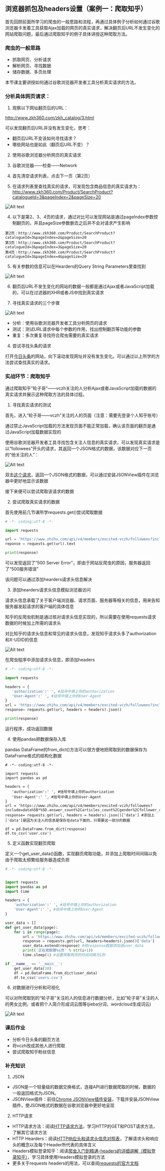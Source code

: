 ## 浏览器抓包及headers设置（案例一：爬取知乎）

首先回顾前面所学习的爬虫的一般思路和流程，再通过具体例子分析如何通过谷歌浏览器卡发着工具获取Ajax加载的网页的真实请求，解决翻页后URL不发生变化的网站爬取问题，最后通过爬取知乎的例子具体讲授这种爬取方法。

### 爬虫的一般思路

- 抓取网页、分析请求
- 解析网页、寻找数据
- 储存数据、多页处理 

本节课主要讲授如何通过谷歌浏览器开发者工具分析真实请求的方法。

### 分析具体网页请求：

1. 观察以下网址翻页后的URL：

http://www.zkh360.com/zkh_catalog/3.html

可以发现翻页后URL并没有发生变化，思考：

- 翻页后URL不变该如何寻找请求？
- 哪些网站也是如此（翻页后URL不变）？

2. 使用谷歌浏览器分析网页的真实请求

  1. 谷歌浏览器——检查——Network

  2. 首先清空请求列表，点击下一页（第2页）
  3. 在请求列表里查找真实的请求，可发现包含商品信息的真实请求为： http://www.zkh360.com/Product/SearchProduct?catalogueId=3&pageIndex=2&pageSize=20

![Alt text](src/010.jpeg)

  4. 以下是第2、3、4页的请求，通过对比可以发现网站是通过pageIndex参数控制翻页的，并且pageSize参数删去之后并不会对请求产生影响

    第2页：http://www.zkh360.com/Product/SearchProduct?catalogueId=3&pageIndex=2&pageSize=20
    第3页：http://www.zkh360.com/Product/SearchProduct?catalogueId=3&pageIndex=3&pageSize=20
    第4页：http://www.zkh360.com/Product/SearchProduct?catalogueId=3&pageIndex=4&pageSize=20

  5. 有关参数的信息可以在Hearders的Query String Parameters里查找到

![Alt text](src/011.png)

  6. 翻页后URL不发生变化的网站的数据一般都是通过Ajax或者JavaScript加载的，可以在过滤器的XHR或者JS中找到真实请求

3. 寻找真实请求的三个步骤

![Alt text](src/012.png)

- 分析：使用谷歌浏览器开发者工具分析网页的请求
- 测试：测试URL请求中每个参数的作用，找出控制翻页等功能的参数
- 重复：多次重复寻找符合爬虫需要的真实请求

4. 尝试寻找头条的请求

打开[今日头条](http://www.toutiao.com/)的网站，向下滚动发现网址并没有发生变化。可以通过以上所学的方法尝试查找真实的请求。

### 实战环节：爬取知乎

通过爬取知乎“轮子哥”——vczh关注的人分析Ajax或者JavaScript加载的数据的真实请求并展示这种爬取方法的具体过程。

1. 寻找真实请求的测试

首先，进入“轮子哥——vczh”关注的人的页面（注意：需要先登录个人知乎账号）

通过禁止JavaScript加载的方法发现页面不能正常加载，确认该页面的翻页是通过JavaScript加载数据实现的

使用谷歌浏览器开发者工具寻找包含关注人信息的真实请求，可以发现真实请求是以“followees”开头的请求，其返回一个JSON格式的数据，该数据对应下一页的“他关注的人”： 

![Alt text](src/013.png)

双击[这个请求](https://www.zhihu.com/api/v4/members/excited-vczh/followees?include=data%5B%2a%5D.answer_count%2Carticles_count%2Cgender%2Cfollower_count%2Cis_followed%2Cis_following%2Cbadge%5B%3F%28type%3Dbest_answerer%29%5D.topics&offset=20&limit=20)，返回一个JSON格式的数据，可以通过安装JSONView插件在浏览器中更好地显示该数据

接下来便可以尝试爬取该请求的数据

2. 尝试爬取真实请求的数据

首先使用前几节课所学requests.get()尝试爬取数据

```python
# -*- coding:utf-8 -*-

import requests

url = 'https://www.zhihu.com/api/v4/members/excited-vczh/followees?include=data%5B*%5D.answer_count%2Carticles_count%2Cgender%2Cfollower_count%2Cis_followed%2Cis_following%2Cbadge%5B%3F(type%3Dbest_answerer)%5D.topics&offset=20&limit=20'
reponse = requests.get(url).text

print(response)
```

可以发现返回了“500 Server Error”，即由于网站反爬虫的原因，服务器返回了“500服务错误”

该问题可以通过添加hearders请求头信息解决

3. 添加hearders请求头信息模拟浏览器访问

请求头信息承载了关于客户端浏览器、请求页面、服务器等相关的信息，用来告知服务器发起请求的客户端的具体信息

知乎的反爬虫机制是通过核对请求头信息实现的，所以需要在使用requests请求数据的时候加上所需的请求头

对比知乎的请求头信息和常见的请求头信息，发现知乎请求头多了authorization和X-UDID的信息 

![Alt text](src/header.png)

在爬虫程序中添加请求头信息，即添加headers

```python
# -*- coding:utf-8 -*-

import requests

headers = {
   'authorization':' ', #括号中填上你的authorization
   'User-Agent':' ', #括号中填上你的User-Agent
}
url = 'https://www.zhihu.com/api/v4/members/excited-vczh/followees?include=data%5B*%5D.answer_count%2Carticles_count%2Cgender%2Cfollower_count%2Cis_followed%2Cis_following%2Cbadge%5B%3F(type%3Dbest_answerer)%5D.topics&offset=20&limit=20'
response= requests.get(url, headers = headers).json()

print(response) 
```

运行程序，成功返回数据

4. 使用pandas把数据保存入库

pandas DataFrame的from_dict()方法可以很方便地把爬取到的数据保存为DataFrame格式的结构化数据 

```
# -*- coding:utf-8 -*-

import requests
import pandas as pd

headers = {
   'authorization':' ', #括号中填上你的authorization
   'User-Agent':' ', #括号中填上你的User-Agent
}
url = 'https://www.zhihu.com/api/v4/members/excited-vczh/followees?include=data%5B*%5D.answer_count%2Carticles_count%2Cgender%2Cfollower_count%2Cis_followed%2Cis_following%2Cbadge%5B%3F(type%3Dbest_answerer)%5D.topics&offset=20&limit=20'
response= requests.get(url, headers = headers).json()['data'] #添加上['data']是因为关注人的信息是保存在data下面的，只需要这一部分的数据

df = pd.DataFrame.from_dict(response)
df.to_csv('user.csv')
```

5. 定义函数实现翻页爬取

定义一个get_user_data()函数，实现翻页爬取功能，并添加上爬取时间间隔以免由于爬取太频繁给服务器造成负担 

```python
# -*- coding:utf-8 -*-


import requests
import pandas as pd
import time

headers = {
    'authorization':' ', #括号中填上你的authorization
    'User-Agent':' ', #括号中填上你的User-Agent
}

user_data = []
def get_user_data(page):
    for i in range(page):
        url = 'https://www.zhihu.com/api/v4/members/excited-vczh/followees?include=data%5B*%5D.answer_count%2Carticles_count%2Cgender%2Cfollower_count%2Cis_followed%2Cis_following%2Cbadge%5B%3F(type%3Dbest_answerer)%5D.topics&offset={}&limit=20'.format(i*20)
        response = requests.get(url, headers=headers).json()['data']
        user_data.extend(response) #把response数据添加进user_data
        print('正在爬取第%s页' % str(i+1))
        time.sleep(1) #设置爬取网页的时间间隔为1秒

if __name__ == '__main__':
    get_user_data(10)
    df = pd.DataFrame.from_dict(user_data)
    df.to_csv('users.csv')
```

6. 对数据进行分析和可视化

可以对所爬取到的“轮子哥”关注的人的信息进行数据分析，比如“轮子哥”关注的人的男女比例，或者把个人简介形成词云图等(jieba分词，wordcloud生成词云) 

![Alt text](src/014.png)

### 课后作业

- 分析今日头条的翻页方法
- 将vczh改成其他人进行爬取
- 尝试爬取知乎粉丝信息

### 补充知识

1. JSON

- JSON是一个轻量级的数据交换格式，连接API进行数据爬取的时候，数据的一般返回格式为JSON。
- JSONView插件：前往[Chrome JSONView插件安装](http://www.cnblogs.com/cssfirefly/p/4368020.html)，下载并安装JSONView插件，使JSON格式的数据在谷歌浏览器中更好地呈现

2. HTTP请求

- HTTP请求方法：阅读[HTTP请求方法](http://www.runoob.com/http/http-methods.html)，学习HTTP的GET和POST请求方法，了解其它请求方法
- HTTP Hearders：阅读[HTTP响应头和请求头信息对照表](http://tools.jb51.net/table/http_header)，了解请求头和响应头的概念以及每个Header所代表的具体含义
- Headers模拟登录知乎：阅读[爬虫入门到精通-headers的详细讲解（模拟登录知乎）](https://zhuanlan.zhihu.com/p/25711916)，学习具体使用Headers模拟登录的方法
- 更多关于requests headers的用法，可以查阅[requests的官方文档](http://docs.python-requests.org/zh_CN/latest/user/quickstart.html#id6)
